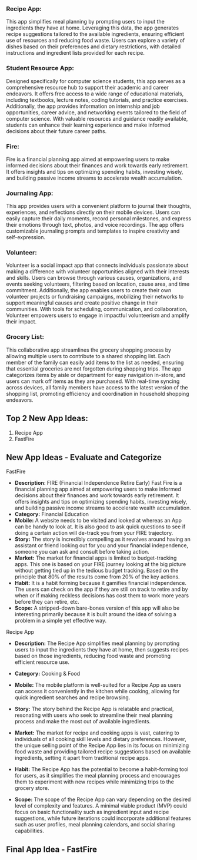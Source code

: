 ### Recipe App:
This app simplifies meal planning by prompting users to input the ingredients they have at home. Leveraging this data, the app generates recipe suggestions tailored to the available ingredients, ensuring efficient use of resources and reducing food waste. Users can explore a variety of dishes based on their preferences and dietary restrictions, with detailed instructions and ingredient lists provided for each recipe.

### Student Resource App:
Designed specifically for computer science students, this app serves as a comprehensive resource hub to support their academic and career endeavors. It offers free access to a wide range of educational materials, including textbooks, lecture notes, coding tutorials, and practice exercises. Additionally, the app provides information on internship and job opportunities, career advice, and networking events tailored to the field of computer science. With valuable resources and guidance readily available, students can enhance their learning experience and make informed decisions about their future career paths.

### Fire:
Fire is a financial planning app aimed at empowering users to make informed decisions about their finances and work towards early retirement. It offers insights and tips on optimizing spending habits, investing wisely, and building passive income streams to accelerate wealth accumulation.

### Journaling App:
This app provides users with a convenient platform to journal their thoughts, experiences, and reflections directly on their mobile devices. Users can easily capture their daily moments, record personal milestones, and express their emotions through text, photos, and voice recordings. The app offers customizable journaling prompts and templates to inspire creativity and self-expression. 

### Volunteer:
Volunteer is a social impact app that connects individuals passionate about making a difference with volunteer opportunities aligned with their interests and skills. Users can browse through various causes, organizations, and events seeking volunteers, filtering based on location, cause area, and time commitment. Additionally, the app enables users to create their own volunteer projects or fundraising campaigns, mobilizing their networks to support meaningful causes and create positive change in their communities. With tools for scheduling, communication, and collaboration, Volunteer empowers users to engage in impactful volunteerism and amplify their impact.

### Grocery List:
This collaborative app streamlines the grocery shopping process by allowing multiple users to contribute to a shared shopping list. Each member of the family can easily add items to the list as needed, ensuring that essential groceries are not forgotten during shopping trips. The app categorizes items by aisle or department for easy navigation in-store, and users can mark off items as they are purchased. With real-time syncing across devices, all family members have access to the latest version of the shopping list, promoting efficiency and coordination in household shopping endeavors.

## Top 2 New App Ideas:
1. Recipe App
2. FastFire

## New App Ideas - Evaluate and Categorize
FastFire
- **Description**: FIRE (Financial Independence Retire Early) Fast Fire is a financial planning app aimed at empowering users to make informed decisions about their finances and work towards early retirement. It offers insights and tips on optimizing spending habits, investing wisely, and building passive income streams to accelerate wealth accumulation.
- **Category:** Financial Education
- **Mobile:** A website needs to be visited and looked at whereas an App can be handy to look at. It is also good to ask quick questions to see if doing a certain action will de-track you from your FIRE trajectory. 
- **Story:** The story is incredibly compelling as it revolves around having an assistant or friend looking out for you and your financial independence, someone you can ask and consult before taking action.  
- **Market:** The market for financial apps is limited to budget-tracking apps. This one is based on your FIRE journey looking at the big picture without getting tied up in the tedious budget tracking. Based on the principle that 80% of the results come from 20% of the key actions.
- **Habit:** It is a habit forming because it gamifies financial independence. The users can check on the app if they are still on track to retire and by when or if making reckless decisions has cost them to work more years before they can retire, etc.
- **Scope:** A stripped-down bare-bones version of this app will also be interesting primarily because it is built around the idea of solving a problem in a simple yet effective way.

Recipe App

- **Description:** The Recipe App simplifies meal planning by prompting users to input the ingredients they have at home, then suggests recipes based on those ingredients, reducing food waste and promoting efficient resource use.
  
- **Category:** Cooking & Food

- **Mobile:** The mobile platform is well-suited for a Recipe App as users can access it conveniently in the kitchen while cooking, allowing for quick ingredient searches and recipe browsing.

- **Story:** The story behind the Recipe App is relatable and practical, resonating with users who seek to streamline their meal planning process and make the most out of available ingredients.

- **Market:** The market for recipe and cooking apps is vast, catering to individuals of all cooking skill levels and dietary preferences. However, the unique selling point of the Recipe App lies in its focus on minimizing food waste and providing tailored recipe suggestions based on available ingredients, setting it apart from traditional recipe apps.

- **Habit:** The Recipe App has the potential to become a habit-forming tool for users, as it simplifies the meal planning process and encourages them to experiment with new recipes while minimizing trips to the grocery store.

- **Scope:** The scope of the Recipe App can vary depending on the desired level of complexity and features. A minimal viable product (MVP) could focus on basic functionality such as ingredient input and recipe suggestions, while future iterations could incorporate additional features such as user profiles, meal planning calendars, and social sharing capabilities.

## Final App Idea - FastFire


